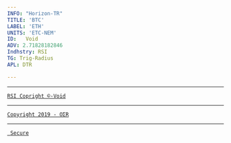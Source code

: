```yaml
---
INFO: "Horizon-TR"
TITLE: 'BTC'
LABEL: 'ETH'
UNITS: 'ETC-NEM'
ID:   Void
ADV: 2.71828182846
Indhstry: RSI
TG: Trig-Radius
APL: DTR

---
```

***
[` RSI Copright ©-Void `](https://www.johannes-bauer.com/compsci/ecc)
***
[` Copyright 2019 - OΣR `](https://github.com/HorizonTR/XTR/blob/master/Information.lc)
***
[` Secure`](https://www.mcafeesecure.com/verify?host=ozturna.info)


<!-- Note: This website is for bug reports, not general questions.
Do not post issues about non-bitcoin versions of Electrum. -->
